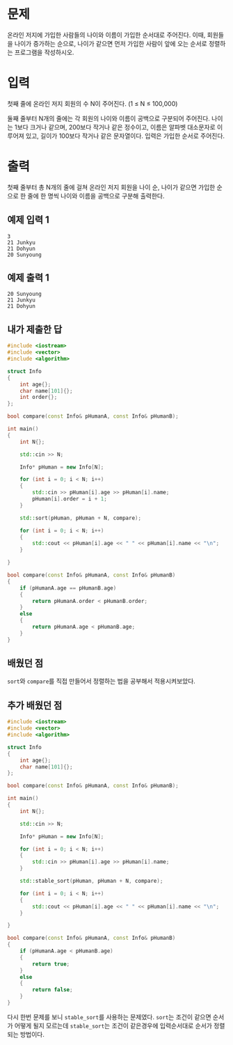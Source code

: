 문제
==========
온라인 저지에 가입한 사람들의 나이와 이름이 가입한 순서대로 주어진다. 이때, 회원들을 나이가 증가하는 순으로, 나이가 같으면 먼저 가입한 사람이 앞에 오는 순서로 정렬하는 프로그램을 작성하시오.

입력
=========
첫째 줄에 온라인 저지 회원의 수 N이 주어진다. (1 ≤ N ≤ 100,000)

둘째 줄부터 N개의 줄에는 각 회원의 나이와 이름이 공백으로 구분되어 주어진다. 나이는 1보다 크거나 같으며, 200보다 작거나 같은 정수이고, 이름은 알파벳 대소문자로 이루어져 있고, 길이가 100보다 작거나 같은 문자열이다. 입력은 가입한 순서로 주어진다.

출력
=========
첫째 줄부터 총 N개의 줄에 걸쳐 온라인 저지 회원을 나이 순, 나이가 같으면 가입한 순으로 한 줄에 한 명씩 나이와 이름을 공백으로 구분해 출력한다.

예제 입력 1
--------
```
3
21 Junkyu
21 Dohyun
20 Sunyoung
```
예제 출력 1 
----------
```
20 Sunyoung
21 Junkyu
21 Dohyun
```

내가 제출한 답
-------------
```cpp
#include <iostream>
#include <vector>
#include <algorithm>

struct Info
{
	int age{};
	char name[101]{};
	int order{};
};

bool compare(const Info& pHumanA, const Info& pHumanB);

int main()
{
	int N{};

	std::cin >> N;

	Info* pHuman = new Info[N];

	for (int i = 0; i < N; i++)
	{
		std::cin >> pHuman[i].age >> pHuman[i].name;
		pHuman[i].order = i + 1;
	}

	std::sort(pHuman, pHuman + N, compare);

	for (int i = 0; i < N; i++)
	{
		std::cout << pHuman[i].age << " " << pHuman[i].name << "\n";
	}

}

bool compare(const Info& pHumanA, const Info& pHumanB)
{
	if (pHumanA.age == pHumanB.age)
	{
		return pHumanA.order < pHumanB.order;
	}
	else 
	{
		return pHumanA.age < pHumanB.age;
	}
}
```

배웠던 점
----------
`sort`와 `compare`를 직접 만들어서 정렬하는 법을 공부해서 적용시켜보았다.

추가 배웠던 점
----------
```cpp
#include <iostream>
#include <vector>
#include <algorithm>

struct Info
{
	int age{};
	char name[101]{};
};

bool compare(const Info& pHumanA, const Info& pHumanB);

int main()
{
	int N{};

	std::cin >> N;

	Info* pHuman = new Info[N];

	for (int i = 0; i < N; i++)
	{
		std::cin >> pHuman[i].age >> pHuman[i].name;
	}

	std::stable_sort(pHuman, pHuman + N, compare);

	for (int i = 0; i < N; i++)
	{
		std::cout << pHuman[i].age << " " << pHuman[i].name << "\n";
	}

}

bool compare(const Info& pHumanA, const Info& pHumanB)
{
	if (pHumanA.age < pHumanB.age)
	{
		return true;	
	}
	else 
	{
		return false;
	}
}
```

다시 한번 문제를 보니 `stable_sort`를 사용하는 문제였다. `sort`는 조건이 같으면 순서가 어떻게 될지 모르는데 `stable_sort`는 조건이 같은경우에 입력순서대로 순서가 정렬되는 방법이다.
